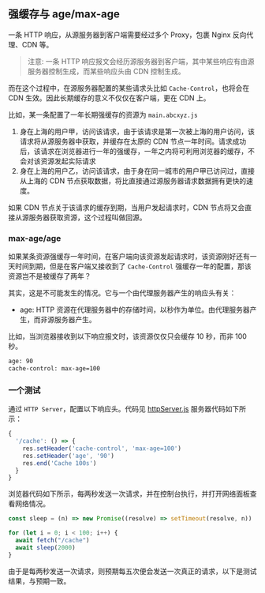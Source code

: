 ## 强缓存与 age/max-age

一条 HTTP 响应，从源服务器到客户端需要经过多个 Proxy，包裹 Nginx 反向代理、CDN 等。

> 注意: 一条 HTTP 响应报文会经历源服务器到客户端，其中某些响应有由源服务器控制生成，而某些响应头由 CDN 控制生成。

而在这个过程中，在源服务器配置的某些请求头比如 `Cache-Control`，也将会在 CDN 生效。因此长期缓存的意义不仅仅在客户端，更在 CDN 上。

比如，某一条配置了一年长期强缓存的资源为 `main.abcxyz.js`

1. 身在上海的用户甲，访问该请求，由于该请求是第一次被上海的用户访问，该请求将从源服务器中获取，并缓存在太原的 CDN 节点一年时间。请求成功后，该请求在浏览器进行一年的强缓存，一年之内将可利用浏览器的缓存，不会对该资源发起实际请求
2. 身在上海的用户乙，访问该请求，由于身在同一城市的用户甲已访问过，直接从上海的 CDN 节点获取数据，将比直接通过源服务器请求数据拥有更快的速度。

如果 CDN 节点关于该请求的缓存到期，当用户发起请求时，CDN 节点将又会直接从源服务器获取资源，这个过程叫做回源。

### max-age/age

如果某条资源强缓存一年时间，在客户端向该资源发起请求时，该资源刚好还有一天时间到期，但是在客户端又接收到了 `Cache-Control` 强缓存一年的配置，那该资源岂不是被缓存了两年？

其实，这是不可能发生的情况。它与一个由代理服务器产生的响应头有关：

- age: HTTP 资源在代理服务器中的存储时间，以秒作为单位。由代理服务器产生，而非源服务器产生。

比如，当浏览器接收到以下响应报文时，该资源仅仅只会缓存 10 秒，而非 100 秒。

```Bash
age: 90
cache-control: max-age=100
```

### 一个测试

通过 `HTTP Server`，配置以下响应头。代码见 [httpServer.js](./assets/httpServer.js)
服务器代码如下所示：

```javascript
{
  '/cache': () => {
    res.setHeader('cache-control', 'max-age=100')
    res.setHeader('age', '90')
    res.end('Cache 100s')
  }
}
```

浏览器代码如下所示，每两秒发送一次请求，并在控制台执行，并打开网络面板查看网络情况。

```javascript
const sleep = (n) => new Promise((resolve) => setTimeout(resolve, n))

for (let i = 0; i < 100; i++) {
  await fetch("/cache")
  await sleep(2000)
}
```

由于是每两秒发送一次请求，则预期每五次便会发送一次真正的请求，以下是测试结果，与预期一致。
